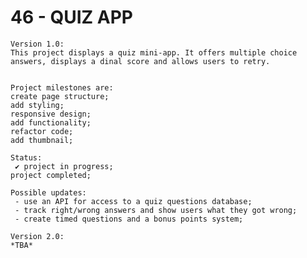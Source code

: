 # 46 - QUIZ APP

    Version 1.0:
    This project displays a quiz mini-app. It offers multiple choice answers, displays a dinal score and allows users to retry.


    Project milestones are:
    create page structure;
    add styling;
    responsive design;
    add functionality;
    refactor code;
    add thumbnail;

    Status:
     ✔ project in progress;
    project completed;

    Possible updates:
     - use an API for access to a quiz questions database;
     - track right/wrong answers and show users what they got wrong;
     - create timed questions and a bonus points system;

    Version 2.0:
    *TBA*
